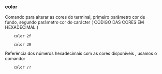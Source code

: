 
### color

Comando para alterar as cores do terminal, primeiro parâmetro cor de fundo, segundo parâmetro cor do carácter ( CÓDIGO DAS CORES EM HEXADECIMAL )

		color 2f

		color 30
Referência dos números hexadecimais com as cores disponíveis , usamos o comando:

		color /?
